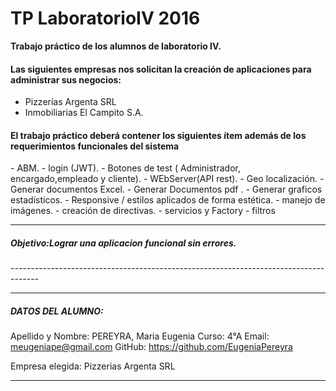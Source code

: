 TP LaboratorioIV 2016
========================================


**Trabajo práctico  de los alumnos de laboratorio IV.**

<h4>Las siguientes empresas nos solicitan la creación de aplicaciones para administrar sus negocios:</h4>

  - Pizzerías Argenta SRL
  - Inmobiliarias El Campito  S.A.


<h4>El trabajo práctico deberá contener los siguientes ítem además de los requerimientos funcionales del sistema</h4>
 - ABM.
 - login (JWT).
 - Botones de test ( Administrador, encargado,empleado y cliente).
 - WEbServer(API rest).
 - Geo localización.
 - Generar documentos Excel.
 - Generar Documentos pdf .
 - Generar graficos estadísticos.
 - Responsive / estilos aplicados de forma estética.
 - manejo de imágenes.
 - creación de directivas.
 - servicios y Factory
 - filtros



-------------------------------------------------------------------------------------
<h5>Objetivo:Lograr una aplicacion funcional sin errores.</h5>
-------------------------------------------------------------------------------------


---------------------------------------------------------------------------------

<h5>DATOS DEL ALUMNO:</h5>

Apellido y Nombre:		PEREYRA, Maria Eugenia
Curso:					4°A
Email:					meugeniape@gmail.com
GitHub:					https://github.com/EugeniaPereyra

Empresa elegida:		Pizzerias Argenta SRL

---------------------------------------------------------------------------------













